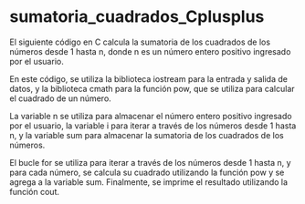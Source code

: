 # sumatoria_cuadrados_Cplusplus

El siguiente código en C calcula la sumatoria de los cuadrados de los números desde 1 hasta n, donde n es un número entero positivo ingresado por el usuario.

En este código, se utiliza la biblioteca iostream para la entrada y salida de datos, y la biblioteca cmath para la función pow, que se utiliza para calcular el cuadrado de un número.

La variable n se utiliza para almacenar el número entero positivo ingresado por el usuario, la variable i para iterar a través de los números desde 1 hasta n, y la variable sum para almacenar la sumatoria de los cuadrados de los números.

El bucle for se utiliza para iterar a través de los números desde 1 hasta n, y para cada número, se calcula su cuadrado utilizando la función pow y se agrega a la variable sum. Finalmente, se imprime el resultado utilizando la función cout.
